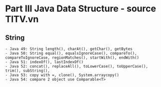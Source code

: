 # Part III Java Data Structure - source TITV.vn
## String
    - Java 49: String length(), charAt(), getChar(), getBytes
    - Java 50: String equal(), equalsIgnoreCase(), compareTo(), compareToIgnoreCase, regionMatches(), startWith(), endWith()
    - Java 51: indexOf(), lastIndexOf()
    - Java 52: concat(), replaceAll(), toLowerCase(), toUpperCase(), trim(), subString(), 
    - Java 53: copy with =, clone(), System.arraycopy()
    - Java 54: compare 2 object use Comparable<T>